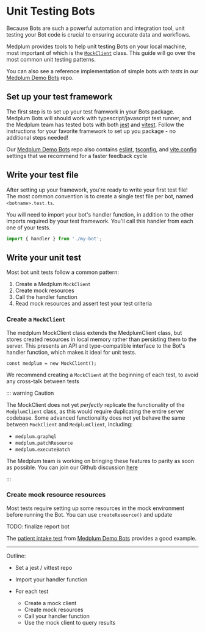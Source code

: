 # Unit Testing Bots

Because Bots are such a powerful automation and integration tool, unit testing your Bot code is crucial to ensuring accurate data and workflows. 

Medplum provides tools to help unit testing Bots on your local machine, most important of which is the  [`MockClient`](#) class. This guide will go over the most common unit testing patterns. 

You can also see a reference implementation of simple bots *with tests* in our [Medplum Demo Bots](https://github.com/medplum/medplum-demo-bots) repo.

## Set up your test framework

The first step is to set up your test framwork in your Bots package. Medplum Bots will should work with typescript/javascript test runner, and the Medplum team has tested bots with both [jest](https://jestjs.io/docs/expect) and [vitest](https://vitest.dev/). Follow the instructions for your favorite framework to set up you package - no additional steps needed!

Our [Medplum Demo Bots](https://github.com/medplum/medplum-demo-bots) repo also contains [eslint](#), [tsconfig](#), and [vite.config](#) settings that we recommend for a faster feedback cycle

## Write your test file

After setting up your framework,  you're ready to write your first test file! The most common convention is to create a single test file per bot, named `<botname>.test.ts`. 

You will need to import your bot's handler function, in addition to the other imports required by your test framework. You'll call this handler from each one of your tests. 

```typescript
import { handler } from './my-bot';
```

## Write your unit test

Most bot unit tests follow a common pattern: 

1. Create a Medplum `MockClient`
2. Create mock resources
3. Call the handler function
4. Read mock resources and assert test your test criteria



### Create a `MockClient`

The medplum MockClient class extends the MedplumClient class, but stores created resources in local memory rather than persisting them to the server. This presents an API and type-compatible interface to the Bot's handler function, which makes it ideal for unit tests.

```
const medplum = new MockClient();
```



We recommend creating a `MockClient` at the beginning of each test, to avoid any cross-talk between tests

::: warning Caution

The MockClient does not yet *perfectly* replicate the functionality of the `MedplumClient` class, as this would require duplicating the entire server codebase. Some advanced functionality does not yet behave the same between `MockClient` and `MedplumClient`, including: 

- `medplum.graphql`
- `medplum.patchResource`
- `medplum.executeBatch`

The Medplum team is working on bringing these features to parity as soon as possible. You can join our Github discussion [here](#)

::: 

### Create mock resource resources

Most tests require setting up some resources in the mock environment before running the Bot. You can use `createResource()` and update 



TODO:  finalize report bot

The [patient intake test](https://github.com/medplum/medplum-demo-bots/blob/main/src/examples/patient-intake.test.ts) from [Medplum Demo Bots](https://github.com/medplum/medplum-demo-bots/) provides a good example.



----



Outline:

* Set a jest / vittest repo

* Import your handler function

* For each test

  * Create a mock client
  * Create mock resources
  * Call your handler function
  * Use the mock client to query results

  